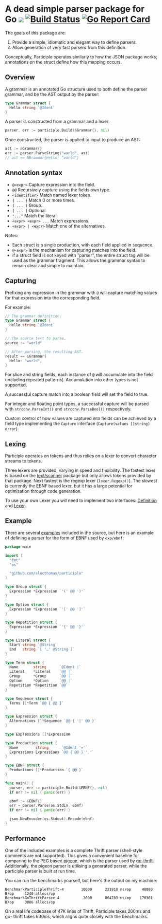 # A dead simple parser package for Go [![](https://godoc.org/github.com/alecthomas/participle?status.svg)](http://godoc.org/github.com/alecthomas/participle) [![Build Status](https://travis-ci.org/alecthomas/participle.svg?branch=master)](https://travis-ci.org/alecthomas/participle) [![Go Report Card](https://goreportcard.com/badge/github.com/alecthomas/participle)](https://goreportcard.com/report/github.com/alecthomas/participle)

The goals of this package are:

1. Provide a simple, idiomatic and elegant way to define parsers.
2. Allow generation of very fast parsers from this definition.

Conceptually, Participle operates similarly to how the JSON package works;
annotations on the struct define how this mapping occurs.

## Overview

A grammar is an annotated Go structure used to both define the parser grammar,
and be the AST output by the parser:


```go
type Grammar struct {
  Hello string `@Ident`
}
```

A parser is constructed from a grammar and a lexer:

```go
parser, err := participle.Build(&Grammar{}, nil)
```

Once constructed, the parser is applied to input to produce an AST:

```go
ast := &Grammar{}
err := parser.ParseString("world", ast)
// ast == &Grammar{Hello: "world"}
```

## Annotation syntax

- `@<expr>` Capture expression into the field.
- `@@` Recursively capture using the fields own type.
- `<identifier>` Match named lexer token.
- `{ ... }` Match 0 or more times.
- `( ... )` Group.
- `[ ... ]` Optional.
- `"..."` Match the literal.
- `<expr> <expr> ...` Match expressions.
- `<expr> | <expr>` Match one of the alternatives.

Notes:

- Each struct is a single production, with each field applied in sequence.
- `@<expr>` is the mechanism for capturing matches into the field.
- if a struct field is not keyed with "parser", the entire struct tag
  will be used as the grammar fragment. This allows the grammar syntax to remain
  clear and simple to maintain.


## Capturing

Prefixing any expression in the grammar with `@` will capture matching values
for that expression into the corresponding field.

For example:

```go
// The grammar definition.
type Grammar struct {
  Hello string `@Ident`
}

// The source text to parse.
source := "world"

// After parsing, the resulting AST.
result == &Grammar{
  Hello: "world",
}
```


For slice and string fields, each instance of `@` will accumulate into the
field (including repeated patterns). Accumulation into other types is not
supported.

A successful capture match into a boolean field will set the field to true.

For integer and floating point types, a successful capture will be parsed
with `strconv.ParseInt()` and `strconv.ParseBool()` respectively.

Custom control of how values are captured into fields can be achieved by a
field type implementing the `Capture` interface (`Capture(values []string)
error`).

## Lexing

Participle operates on tokens and thus relies on a lexer to convert character
streams to tokens.

Three lexers are provided, varying in speed and flexibility. The fastest lexer
is based on the [text/scanner](https://golang.org/pkg/text/scanner/) package
but only allows tokens provided by that package. Next fastest is the regexp
lexer (`lexer.Regexp()`). The slowest is currently the EBNF based lexer, but it has a large potential for optimisation through code generation.

To use your own Lexer you will need to implement two interfaces:
[Definition](https://godoc.org/github.com/alecthomas/participle#Definition)
and [Lexer](https://godoc.org/github.com/alecthomas/participle#Lexer).

## Example

There are several [examples](_examples) included in the source, but here is an
example of defining a parser for the form of EBNF used by `exp/ebnf`:

```go
package main

import (
  "fmt"
  "os"

  "github.com/alecthomas/participle"
)

type Group struct {
  Expression *Expression `'(' @@ ')'`
}

type Option struct {
  Expression *Expression `'[' @@ ']'`
}

type Repetition struct {
  Expression *Expression `'{' @@ '}'`
}

type Literal struct {
  Start string `@String`
  End   string `[ '…' @String ]`
}

type Term struct {
  Name       string      `@Ident |`
  Literal    *Literal    `@@ |`
  Group      *Group      `@@ |`
  Option     *Option     `@@ |`
  Repetition *Repetition `@@`
}

type Sequence struct {
  Terms []*Term `@@ { @@ }`
}

type Expression struct {
  Alternatives []*Sequence `@@ { '|' @@ }`
}

type Expressions []*Expression

type Production struct {
  Name        string      `@Ident '='`
  Expressions Expressions `@@ { @@ } '.'`
}

type EBNF struct {
  Productions []*Production `{ @@ }`
}

func main() {
  parser, err := participle.Build(&EBNF{}, nil)
  if err != nil { panic(err) }

  ebnf := &EBNF{}
  err = parser.Parse(os.Stdin, ebnf)
  if err != nil { panic(err) }

  json.NewEncoder(os.Stdout).Encode(ebnf)
}
```

## Performance

One of the included examples is a complete Thrift parser
(shell-style comments are not supported). This gives
a convenient baseline for comparing to the PEG based
[pigeon](https://github.com/PuerkitoBio/pigeon), which is the parser used by
[go-thrift](https://github.com/samuel/go-thrift). Additionally, the pigeon
parser is utilising a generated parser, while the participle parser is built at
run time.

You can run the benchmarks yourself, but here's the output on my machine:

```
BenchmarkParticipleThrift-4        10000      221818 ns/op     48880 B/op     1240 allocs/op
BenchmarkGoThriftParser-4           2000      804709 ns/op    170301 B/op     3086 allocs/op
```

On a real life codebase of 47K lines of Thrift, Participle takes 200ms and go-
thrift takes 630ms, which aligns quite closely with the benchmarks.
